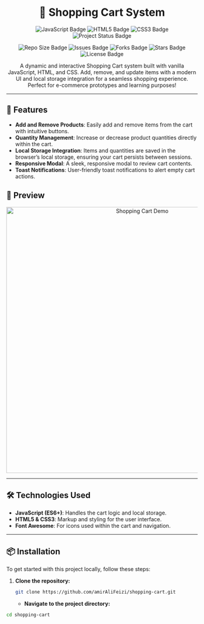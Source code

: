 <h1 align="center">🛒 Shopping Cart System</h1>

<p align="center">
  <img src="https://img.shields.io/badge/JavaScript-ES6+-F7DF1E?style=for-the-badge&logo=javascript&logoColor=black" alt="JavaScript Badge"/>
  <img src="https://img.shields.io/badge/HTML5-E34F26?style=for-the-badge&logo=html5&logoColor=white" alt="HTML5 Badge"/>
  <img src="https://img.shields.io/badge/CSS3-1572B6?style=for-the-badge&logo=css3&logoColor=white" alt="CSS3 Badge"/>
  <img src="https://img.shields.io/badge/Status-Active-success?style=for-the-badge" alt="Project Status Badge"/>
</p>

<p align="center">
  <img src="https://img.shields.io/github/repo-size/amirAliFeizi/shopping-cart" alt="Repo Size Badge"/>
  <img src="https://img.shields.io/github/issues/amirAliFeizi/shopping-cart" alt="Issues Badge"/>
  <img src="https://img.shields.io/github/forks/amirAliFeizi/shopping-cart" alt="Forks Badge"/>
  <img src="https://img.shields.io/github/stars/amirAliFeizi/shopping-cart" alt="Stars Badge"/>
  <img src="https://img.shields.io/github/license/amirAliFeizi/shopping-cart" alt="License Badge"/>
</p>

<p align="center">
  A dynamic and interactive Shopping Cart system built with vanilla JavaScript, HTML, and CSS. Add, remove, and update items with a modern UI and local storage integration for a seamless shopping experience. Perfect for e-commerce prototypes and learning purposes!
</p>

---

## 🚀 Features

- **Add and Remove Products**: Easily add and remove items from the cart with intuitive buttons.
- **Quantity Management**: Increase or decrease product quantities directly within the cart.
- **Local Storage Integration**: Items and quantities are saved in the browser’s local storage, ensuring your cart persists between sessions.
- **Responsive Modal**: A sleek, responsive modal to review cart contents.
- **Toast Notifications**: User-friendly toast notifications to alert empty cart actions.

## 📸 Preview

<p align="center">
  <img src="https://github.com/amirAliFeizi/shopping-cart/blob/main/demo.gif" alt="Shopping Cart Demo" width="700px"/>
</p>

---

## 🛠️ Technologies Used

- **JavaScript (ES6+)**: Handles the cart logic and local storage.
- **HTML5 & CSS3**: Markup and styling for the user interface.
- **Font Awesome**: For icons used within the cart and navigation.

---

## 📦 Installation

To get started with this project locally, follow these steps:

1. **Clone the repository:**

   ```bash
   git clone https://github.com/amirAliFeizi/shopping-cart.git
   ```
   - **Navigate to the project directory:**

  ```bash
  cd shopping-cart
```

